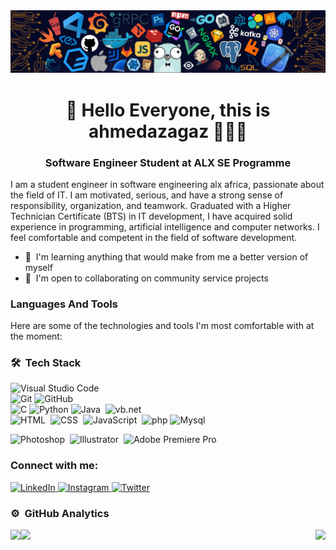 <img src="/pc.png" border="0">
<h1 align="center">👋 Hello Everyone, this is ahmedazagaz 👨🏻‍💻 </h1>
<h3 align="center">Software Engineer Student at ALX SE Programme</h3>


I am a student engineer in software engineering alx africa, passionate about the field of IT. I am motivated, serious, and have a strong sense of responsibility, organization, and teamwork. Graduated with a Higher Technician Certificate (BTS) in IT development, I have acquired solid experience in programming, artificial intelligence and computer networks. I feel comfortable and competent in the field of software development.

 * 🧠  I'm learning anything that would make from me a better version of myself
 * 🤝  I'm open to collaborating on community service projects
 
<h3>Languages And Tools</h3>

<p>
  Here are some of the technologies and tools I'm most comfortable with at the moment:
</p>


### 🛠 &nbsp;Tech Stack

![Visual Studio Code](https://img.shields.io/badge/-Visual%20Studio%20Code-05122A?style=flat&logo=visual-studio-code&logoColor=007ACC)\
![Git](https://img.shields.io/badge/-Git-05122A?style=flat&logo=git)
![GitHub](https://img.shields.io/badge/-GitHub-05122A?style=flat&logo=github)&nbsp;\
![C](https://img.shields.io/badge/-C-05122A?style=flat&logo=C&logoColor=A8B9CC)
![Python](https://img.shields.io/badge/-Python-05122A?style=flat&logo=python)
![Java](https://img.shields.io/badge/-Java-05122A?style=flat&logo=Java&logoColor=FFA518)&nbsp;
![vb.net](https://img.shields.io/badge/-vb.net-05122A?style=flat&logo=ado.net)\
![HTML](https://img.shields.io/badge/-HTML-05122A?style=flat&logo=HTML5)&nbsp; 
![CSS](https://img.shields.io/badge/-CSS-05122A?style=flat&logo=CSS3&logoColor=1572B6)&nbsp;
![JavaScript](https://img.shields.io/badge/-JavaScript-05122A?style=flat&logo=javascript)&nbsp;
![php](https://img.shields.io/badge/-php-05122A?style=flat&logo=php)
![Mysql](https://img.shields.io/badge/-mysql-05122A?style=flat&logo=Mysql)

![Photoshop](https://img.shields.io/badge/-Photoshop-05122A?style=flat&logo=adobe-photoshop)&nbsp;
![Illustrator](https://img.shields.io/badge/-Illustrator-05122A?style=flat&logo=adobe-illustrator)&nbsp;
![Adobe Premiere Pro](https://img.shields.io/badge/-Adobe%20Premiere%20Pro-05122A?style=flat&logo=Adobe%20Premiere%20Pro)

<h3>Connect with me:</h3>
<p>
  <a href="https://www.linkedin.com/in/ahmed-az-0678b7281/" target="_blank">
    <img src="https://raw.githubusercontent.com/rahuldkjain/github-profile-readme-generator/master/src/images/icons/Social/linked-in-alt.svg" alt="LinkedIn" height="30" width="40" />
  </a>
  <a href="https://www.instagram.com/ahmedazagaz/" target="_blank">
    <img src="https://raw.githubusercontent.com/rahuldkjain/github-profile-readme-generator/master/src/images/icons/Social/instagram.svg" alt="Instagram" height="30" width="40" />
  </a>
  <a href="https://www.twitter.com/Azcodee" target="_blank" rel="noreferrer">
    <img src="https://raw.githubusercontent.com/danielcranney/readme-generator/main/public/icons/socials/twitter.svg" alt="Twitter" height="30" width="40" />
  </a>

### ⚙️ &nbsp;GitHub Analytics

<p align="left"> 
<a href="https://github.com/ahmedazagaz">
  <img height="180em" align="left" src="https://github-readme-stats-eight-theta.vercel.app/api?username=ahmedazagaz&show_icons=true&theme=algolia&include_all_commits=true&count_private=true"/>
  <img height="180em" align="right" src="https://github-readme-stats-eight-theta.vercel.app/api/top-langs/?username=ahmedazagaz&layout=compact&langs_count=8&theme=algolia"/>
</a>
</p>

![](https://hit.yhype.me/github/profile?user_id=76872415)
